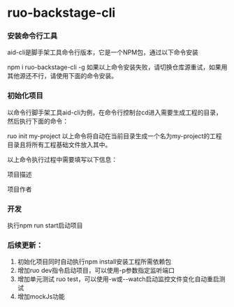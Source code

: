 # ruo-backstage-cli

### 安装命令行工具
aid-cli是脚手架工具命令行版本，它是一个NPM包，通过以下命令安装

npm i ruo-backstage-cli -g
如果以上命令安装失败，请切换仓库源重试，如果用其他源还不行，请使用下面的命令安装。

### 初始化项目
以命令行脚手架工具aid-cli为例，在命令行控制台cd进入需要生成工程的目录，然后执行下面的命令：

ruo init my-project
以上命令将自动在当前目录生成一个名为my-project的工程目录且将所有工程基础文件放入其中。

以上命令执行过程中需要填写以下信息：

项目描述 

项目作者 

### 开发

执行npm run start启动项目

### 后续更新：

1. 初始化项目同时自动执行npm install安装工程所需依赖包
2. 增加ruo dev指令启动项目，可以使用-p参数指定监听端口
3. 增加单元测试 ruo test，可以使用-w或--watch启动监控文件变化自动重启测试
4. 增加mockJs功能